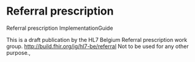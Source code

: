 # Referral prescription
Referral prescription ImplementationGuide

This is a draft publication by the HL7 Belgium Referral prescription work group. 
http://build.fhir.org/ig/hl7-be/referral
Not to be used for any other purpose.,


